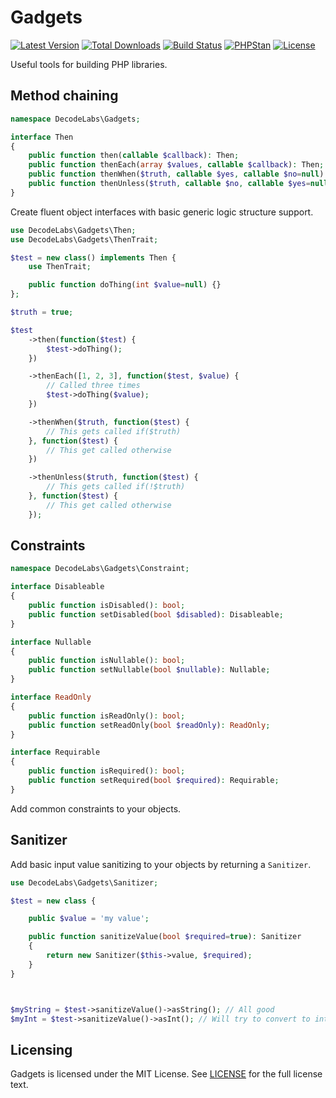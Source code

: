# Gadgets

[![Latest Version](https://img.shields.io/packagist/v/decodelabs/gadgets.svg?style=flat-square)](https://packagist.org/packages/decodelabs/gadgets)
[![Total Downloads](https://img.shields.io/packagist/dt/decodelabs/gadgets.svg?style=flat-square)](https://packagist.org/packages/decodelabs/gadgets)
[![Build Status](https://img.shields.io/travis/decodelabs/gadgets/develop.svg?style=flat-square)](https://travis-ci.org/decodelabs/gadgets)
[![PHPStan](https://img.shields.io/badge/PHPStan-enabled-44CC11.svg?longCache=true&style=flat-square)](https://github.com/phpstan/phpstan)
[![License](https://img.shields.io/packagist/l/decodelabs/gadgets?style=flat-square)](https://packagist.org/packages/decodelabs/gadgets)

Useful tools for building PHP libraries.


## Method chaining

```php
namespace DecodeLabs\Gadgets;

interface Then
{
    public function then(callable $callback): Then;
    public function thenEach(array $values, callable $callback): Then;
    public function thenWhen($truth, callable $yes, callable $no=null): Then;
    public function thenUnless($truth, callable $no, callable $yes=null): Then;
}
```

Create fluent object interfaces with basic generic logic structure support.

```php
use DecodeLabs\Gadgets\Then;
use DecodeLabs\Gadgets\ThenTrait;

$test = new class() implements Then {
    use ThenTrait;

    public function doThing(int $value=null) {}
};

$truth = true;

$test
    ->then(function($test) {
        $test->doThing();
    })

    ->thenEach([1, 2, 3], function($test, $value) {
        // Called three times
        $test->doThing($value);
    })

    ->thenWhen($truth, function($test) {
        // This gets called if($truth)
    }, function($test) {
        // This get called otherwise
    })

    ->thenUnless($truth, function($test) {
        // This gets called if(!$truth)
    }, function($test) {
        // This get called otherwise
    });
```


## Constraints
```php
namespace DecodeLabs\Gadgets\Constraint;

interface Disableable
{
    public function isDisabled(): bool;
    public function setDisabled(bool $disabled): Disableable;
}

interface Nullable
{
    public function isNullable(): bool;
    public function setNullable(bool $nullable): Nullable;
}

interface ReadOnly
{
    public function isReadOnly(): bool;
    public function setReadOnly(bool $readOnly): ReadOnly;
}

interface Requirable
{
    public function isRequired(): bool;
    public function setRequired(bool $required): Requirable;
}
```

Add common constraints to your objects.


## Sanitizer
Add basic input value sanitizing to your objects by returning a <code>Sanitizer</code>.

```php
use DecodeLabs\Gadgets\Sanitizer;

$test = new class {

    public $value = 'my value';

    public function sanitizeValue(bool $required=true): Sanitizer
    {
        return new Sanitizer($this->value, $required);
    }
}



$myString = $test->sanitizeValue()->asString(); // All good
$myInt = $test->sanitizeValue()->asInt(); // Will try to convert to int
```


## Licensing
Gadgets is licensed under the MIT License. See [LICENSE](./LICENSE) for the full license text.
